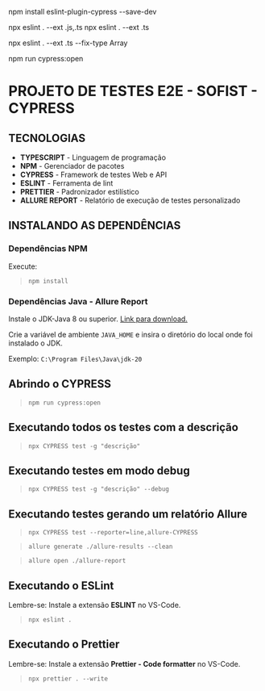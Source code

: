 npm install eslint-plugin-cypress --save-dev

npx eslint . --ext .js,.ts
npx eslint . --ext .ts

npx eslint . --ext .ts --fix-type Array

npm run cypress:open

# PROJETO DE TESTES E2E - SOFIST - CYPRESS

## TECNOLOGIAS
- **TYPESCRIPT** - Linguagem de programação
- **NPM** - Gerenciador de pacotes
- **CYPRESS** - Framework de testes Web e API
- **ESLINT** - Ferramenta de lint
- **PRETTIER** - Padronizador estilístico
- **ALLURE REPORT** - Relatório de execução de testes personalizado

## INSTALANDO AS DEPENDÊNCIAS

### Dependências NPM
Execute:
>`npm install`

### Dependências Java - Allure Report
Instale o JDK-Java 8 ou superior. [Link para download.](https://www.oracle.com/java/technologies/downloads/#jdk20-windows)

Crie a variável de ambiente `JAVA_HOME` e insira o diretório do local onde foi instalado o JDK.

Exemplo: `C:\Program Files\Java\jdk-20`

## Abrindo o CYPRESS
>`npm run cypress:open`

## Executando todos os testes com a descrição
>`npx CYPRESS test -g "descrição"`

## Executando testes em modo debug
>`npx CYPRESS test -g "descrição" --debug`

## Executando testes gerando um relatório Allure

>`npx CYPRESS test --reporter=line,allure-CYPRESS`

>`allure generate ./allure-results --clean`

>`allure open ./allure-report`

## Executando o ESLint
Lembre-se: Instale a extensão **ESLINT** no VS-Code.
>`npx eslint .`

## Executando o Prettier
Lembre-se: Instale a extensão **Prettier - Code formatter** no VS-Code.
>`npx prettier . --write`
